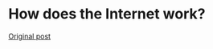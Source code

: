 # How does the Internet work?

[Original post](https://developer.mozilla.org/en-US/docs/Learn/Common_questions/How_does_the_Internet_work)
